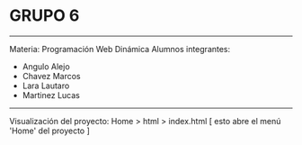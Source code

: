 # GRUPO 6
---
Materia: Programación Web Dinámica
Alumnos integrantes:
- Angulo Alejo
- Chavez Marcos
- Lara Lautaro
- Martinez Lucas
---
Visualización del proyecto:
Home > html > index.html
[ esto abre el menú 'Home' del proyecto ]
